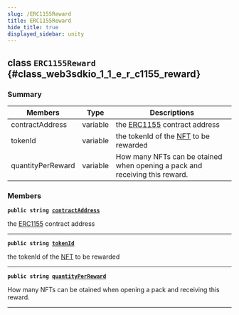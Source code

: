 ```yaml
---
slug: /ERC1155Reward
title: ERC1155Reward
hide_title: true
displayed_sidebar: unity
---
```


## class `ERC1155Reward` {#class_web3sdkio_1_1_e_r_c1155_reward}

### Summary

| Members           | Type     | Descriptions                                                                         |
| ----------------- | -------- | ------------------------------------------------------------------------------------ |
| contractAddress   | variable | the [ERC1155](docs/unity/ERC1155.md#class_web3sdkio_1_1_e_r_c1155) contract address   |
| tokenId           | variable | the tokenId of the [NFT](docs/unity/NFT.md#struct_web3sdkio_1_1_n_f_t) to be rewarded |
| quantityPerReward | variable | How many NFTs can be otained when opening a pack and receiving this reward.          |

### Members

**`public string `[`contractAddress`](#class_web3sdkio_1_1_e_r_c1155_reward_1ade07670ece1fde5ab5cc90e99c0b6602)**

the [ERC1155](docs/unity/ERC1155.md#class_web3sdkio_1_1_e_r_c1155) contract address

---

**`public string `[`tokenId`](#class_web3sdkio_1_1_e_r_c1155_reward_1a124c15842b3d0589d2785ac3908b51c4)**

the tokenId of the [NFT](docs/unity/NFT.md#struct_web3sdkio_1_1_n_f_t) to be rewarded

---

**`public string `[`quantityPerReward`](#class_web3sdkio_1_1_e_r_c1155_reward_1a644b8dcb033e94f530f10afd2c68a0c3)**

How many NFTs can be otained when opening a pack and receiving this reward.

---
